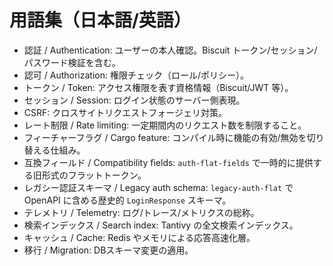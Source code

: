 # 用語集（日本語/英語）

- 認証 / Authentication: ユーザーの本人確認。Biscuit トークン/セッション/パスワード検証を含む。
- 認可 / Authorization: 権限チェック（ロール/ポリシー）。
- トークン / Token: アクセス権限を表す資格情報（Biscuit/JWT 等）。
- セッション / Session: ログイン状態のサーバー側表現。
- CSRF: クロスサイトリクエストフォージェリ対策。
- レート制限 / Rate limiting: 一定期間内のリクエスト数を制限すること。
- フィーチャーフラグ / Cargo feature: コンパイル時に機能の有効/無効を切り替える仕組み。
- 互換フィールド / Compatibility fields: `auth-flat-fields` で一時的に提供する旧形式のフラットトークン。
- レガシー認証スキーマ / Legacy auth schema: `legacy-auth-flat` で OpenAPI に含める歴史的 `LoginResponse` スキーマ。
- テレメトリ / Telemetry: ログ/トレース/メトリクスの総称。
- 検索インデックス / Search index: Tantivy の全文検索インデックス。
- キャッシュ / Cache: Redis やメモリによる応答高速化層。
- 移行 / Migration: DBスキーマ変更の適用。
